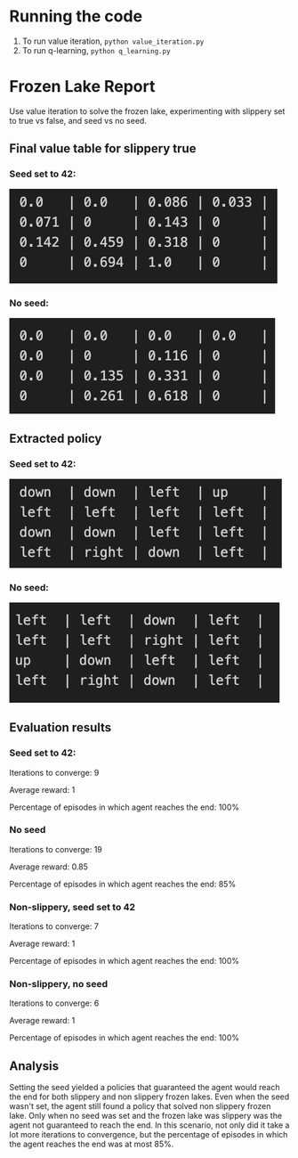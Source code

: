 # Running the code

1. To run value iteration, `python value_iteration.py`
2. To run q-learning, `python q_learning.py`

# Frozen Lake Report

Use value iteration to solve the frozen lake, experimenting with slippery set to true vs false, and seed vs no seed.

## Final value table for slippery true

### Seed set to 42:

![Alt text](image.png)

### No seed:

![Alt text](image-1.png)

## Extracted policy

### Seed set to 42:

![Alt text](image-2.png)

### No seed:

![Alt text](image-3.png)

## Evaluation results

### Seed set to 42:

Iterations to converge: 9

Average reward: 1

Percentage of episodes in which agent reaches the end: 100%

### No seed

Iterations to converge: 19

Average reward: 0.85

Percentage of episodes in which agent reaches the end: 85%

### Non-slippery, seed set to 42

Iterations to converge: 7

Average reward: 1

Percentage of episodes in which agent reaches the end: 100%

### Non-slippery, no seed

Iterations to converge: 6

Average reward: 1

Percentage of episodes in which agent reaches the end: 100%

## Analysis

Setting the seed yielded a policies that guaranteed the agent would reach the end for both slippery and non slippery frozen lakes. Even when the seed wasn't set, the agent still found a policy that solved non slippery frozen lake. Only when no seed was set and the frozen lake was slippery was the agent not guaranteed to reach the end. In this scenario, not only did it take a lot more iterations to convergence, but the percentage of episodes in which the agent reaches the end was at most 85%.
